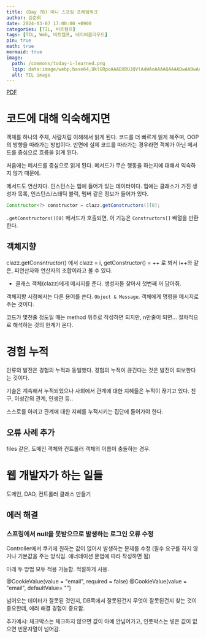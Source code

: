 ```yaml
---
title: (Day	78) 미니 스프링 프레임워크
author: 김준회
date: 2024-03-07 17:00:00 +0900
categories: [TIL, 비트캠프]
tags: [TIL, Web, 비트캠프, 네이버클라우드]
pin: true
math: true
mermaid: true
image:
  path: /commons/today-i-learned.png
  lqip: data:image/webp;base64,UklGRpoAAABXRUJQVlA4WAoAAAAQAAAADwAABwAAQUxQSDIAAAARL0AmbZurmr57yyIiqE8oiG0bejIYEQTgqiDA9vqnsUSI6H+oAERp2HZ65qP/VIAWAFZQOCBCAAAA8AEAnQEqEAAIAAVAfCWkAALp8sF8rgRgAP7o9FDvMCkMde9PK7euH5M1m6VWoDXf2FkP3BqV0ZYbO6NA/VFIAAAA
  alt: TIL image
---
```


[PDF](https://github.com/eomjinyoung/bitcamp-study/blob/main/docs/%EC%8B%A4%EC%8A%B5%ED%94%84%EB%A1%9C%EC%A0%9D%ED%8A%B88.pdf) 

# 코드에 대해 익숙해지면
객체를 하나의 주체, 사람처럼 이해해서 읽게 된다. 코드를 더 빠르게 읽게 해주며, OOP의 방향을 따라가는 방법이다. 반면에 실제 코드를 따라가는 경우라면 객체가 아닌 메서드를 중심으로 흐름을 읽게 된다.

처음에는 메서드를 중심으로 읽게 된다. 메서드가 무슨 행동을 하는지에 대해서 익숙하지 않기 때문에. 

메서드도 연산자다. 인스턴스는 힙에 들어가 있는 데이터이다. 힙에는 클래스가 가진 생성자 목록, 인스턴스/스태틱 블럭, 멤버 같은 정보가 들어가 있다. 

```java
Constructor<?> constructor = clazz.getConstructors()[0];
```

`.getConstructors()[0]` 메서드가 호출되면, 이 기능은 `Constructors[]` 배열을 반환한다. 

## 객체지향

clazz.getConsntructor() 에서 clazz = i, getConstructor() = ++ 로 봐서 i++와 같은, 피연산자와 연산자의 조합이라고 볼 수 있다. 

- 클래스 객체(clazz)에게 메시지를 준다. 생성자들 찾아서 첫번째 꺼 담아줘.

객체지향 시점에서는 다른 용어를 쓴다. `Object & Message`. 객체에게 명령을 메시지로 주는 것이다. 

코드가 몇천줄 정도일 때는 method 위주로 작성하면 되지만, n만줄이 되면... 절차적으로 해석하는 것의 한계가 온다.

# 경험 누적
인류의 발전은 경험의 누적과 동일했다. 경험의 누적이 끊긴다는 것은 발전이 퇴보한다는 것이다. 

기술은 계속해서 누적되었으나 사회에서 관계에 대한 지혜들은 누적이 끊기고 있다. 친구, 이성간의 관계, 인생관 등..

스스로를 아끼고 관계에 대한 지혜를 누적시키는 집단에 들어가야 한다.

## 오류 사례 추가
files 같은, 도메인 객체와 컨트롤러 객체의 이름이 충돌하는 경우.
 

# 웹 개발자가 하는 일들
도메인, DAO, 컨트롤러 클래스 만들기
## 에러 해결
### 스프링에서 null을 못받으므로 발생하는 로그인 오류 수정
Controller에서 쿠키에 원하는 값이 없어서 발생하는 문제를 수정 (필수 요구를 하지 않거나 기본값을 주는 방식임. 애너테이션 문법에 따라 작성하면 됨)

아래 두 방법 모두 적용 가능함. 적절하게 사용.

@CookieValue(value = "email", required = false)
@CookieValue(value = "email", defaultValue= "")

넘어오는 데이터가 잘못된 것인지, DB쪽에서 잘못된건지 무엇이 잘못된건지 찾는 것이 중요한데, 에러 해결 경험이 중요함. 

추가예시: 체크박스는 체크하지 않으면 값이 아예 안넘어가고, 인풋박스는 넣은 값이 없으면 빈문자열이 넘어감.